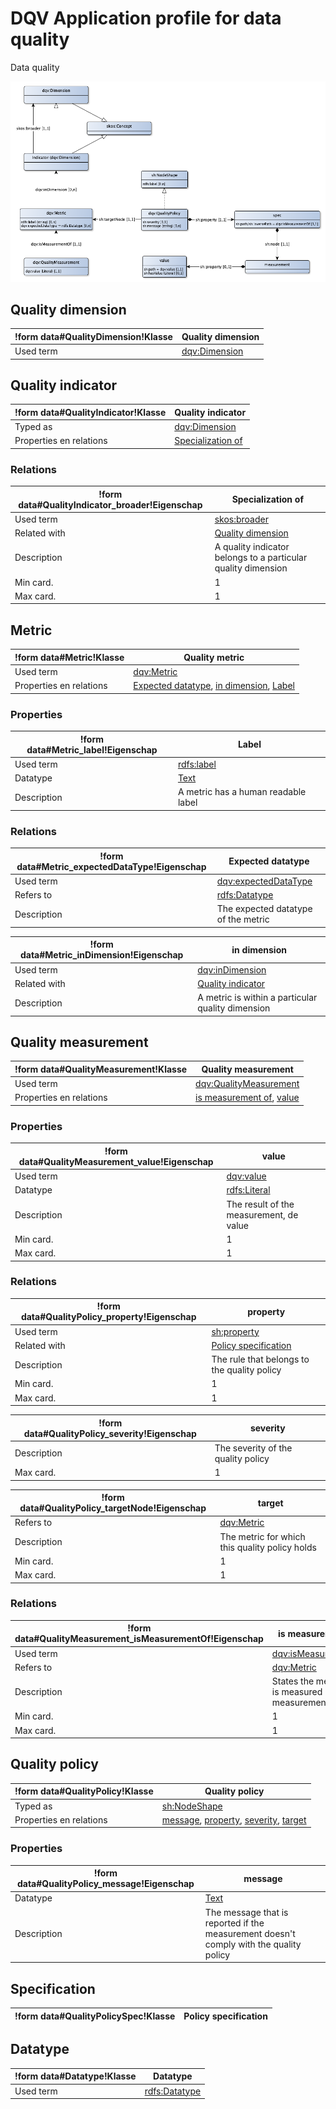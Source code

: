 # DQV Application profile for data quality


Data quality


![](dqv-ap-sc.png)

## Quality dimension

|!form data#QualityDimension!Klasse|Quality dimension
|----------|------
|Used term|[dqv:Dimension](http://www.w3.org/ns/dqv#Dimension)


## Quality indicator

|!form data#QualityIndicator!Klasse|Quality indicator
|----------|------
|Typed as|[dqv:Dimension](#Dimension)
|Properties en relations|[Specialization of](#QualityIndicator_broader)


### Relations

|!form data#QualityIndicator_broader!Eigenschap|Specialization of
|----------|------
|Used term|[skos:broader](http://www.w3.org/2004/02/skos/core#broader)
|Related with|[Quality dimension](#QualityDimension)
|Description|A quality indicator belongs to a particular quality dimension
|Min card.|1
|Max card.|1


## Metric

|!form data#Metric!Klasse|Quality metric
|----------|------
|Used term|[dqv:Metric](http://www.w3.org/ns/dqv#Metric)
|Properties en relations|[Expected datatype](#Metric_expectedDataType), [in dimension](#Metric_inDimension), [Label](#Metric_label)


### Properties

|!form data#Metric_label!Eigenschap|Label
|----------|------
|Used term|[rdfs:label](http://www.w3.org/2000/01/rdf-schema#label)
|Datatype|[Text](http://www.w3.org/2001/XMLSchema#string)
|Description|A metric has a human readable label


### Relations

|!form data#Metric_expectedDataType!Eigenschap|Expected datatype
|----------|------
|Used term|[dqv:expectedDataType](http://www.w3.org/ns/dqv#expectedDataType)
|Refers to|[rdfs:Datatype](#Datatype)
|Description|The expected datatype of the metric

|!form data#Metric_inDimension!Eigenschap|in dimension
|----------|------
|Used term|[dqv:inDimension](http://www.w3.org/ns/dqv#inDimension)
|Related with|[Quality indicator](#QualityIndicator)
|Description|A metric is within a particular quality dimension


## Quality measurement

|!form data#QualityMeasurement!Klasse|Quality measurement
|----------|------
|Used term|[dqv:QualityMeasurement](http://www.w3.org/ns/dqv#QualityMeasurement)
|Properties en relations|[is measurement of](#QualityMeasurement_isMeasurementOf), [value](#QualityMeasurement_value)


### Properties

|!form data#QualityMeasurement_value!Eigenschap|value
|----------|------
|Used term|[dqv:value](http://www.w3.org/ns/dqv#value)
|Datatype|[rdfs:Literal](http://www.w3.org/2000/01/rdf-schema#Literal)
|Description|The result of the measurement, de value
|Min card.|1
|Max card.|1


### Relations

|!form data#QualityPolicy_property!Eigenschap|property
|----------|------
|Used term|[sh:property](http://www.w3.org/ns/shacl#property)
|Related with|[Policy specification](#QualityPolicySpec)
|Description|The rule that belongs to the quality policy
|Min card.|1
|Max card.|1

|!form data#QualityPolicy_severity!Eigenschap|severity
|----------|------
|Description|The severity of the quality policy
|Max card.|1

|!form data#QualityPolicy_targetNode!Eigenschap|target
|----------|------
|Refers to|[dqv:Metric](#Metric)
|Description|The metric for which this quality policy holds
|Min card.|1
|Max card.|1


### Relations

|!form data#QualityMeasurement_isMeasurementOf!Eigenschap|is measurement of
|----------|------
|Used term|[dqv:isMeasurementOf](http://www.w3.org/ns/dqv#isMeasurementOf)
|Refers to|[dqv:Metric](#Metric)
|Description|States the metric that is measured by this measurement
|Min card.|1
|Max card.|1


## Quality policy

|!form data#QualityPolicy!Klasse|Quality policy
|----------|------
|Typed as|[sh:NodeShape](#NodeShape)
|Properties en relations|[message](#QualityPolicy_message), [property](#QualityPolicy_property), [severity](#QualityPolicy_severity), [target](#QualityPolicy_targetNode)


### Properties

|!form data#QualityPolicy_message!Eigenschap|message
|----------|------
|Datatype|[Text](http://www.w3.org/2001/XMLSchema#string)
|Description|The message that is reported if the measurement doesn't comply with the quality policy


## Specification

|!form data#QualityPolicySpec!Klasse|Policy specification
|----------|------


## Datatype

|!form data#Datatype!Klasse|Datatype
|----------|------
|Used term|[rdfs:Datatype](http://www.w3.org/2000/01/rdf-schema#Datatype)


